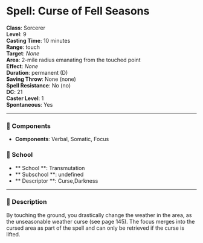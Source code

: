 
# Spell: Curse of Fell Seasons
**Class**: Sorcerer  
**Level**: 9  
**Casting Time**: 10 minutes  
**Range**: touch  
**Target**: _None_  
**Area**: 2-mile radius emanating from the touched point  
**Effect**: _None_  
**Duration**: permanent (D)  
**Saving Throw**: None (none)  
**Spell Resistance**: No (no)  
**DC**: 21  
**Caster Level**: 1  
**Spontaneous**: Yes

---

### 🔮 Components
- **Components**: Verbal, Somatic, Focus

### 🏫 School
- ** School **: Transmutation
- ** Subschool **: undefined
- ** Descriptor **: Curse,Darkness
---

### 📜 Description
By touching the ground, you drastically change the weather in the area, as the unseasonable weather curse (see page 145). The focus merges into the cursed area as part of the spell and can only be retrieved if the curse is lifted.
